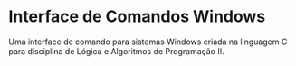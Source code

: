 # Interface de Comandos Windows

Uma interface de comando para sistemas Windows criada na linguagem C para disciplina de Lógica e Algoritmos de Programação II.

